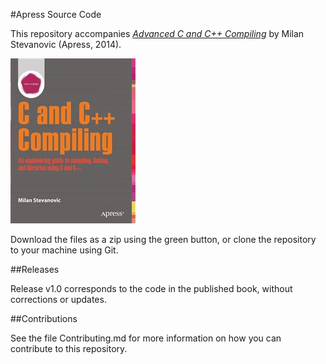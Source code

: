 #Apress Source Code

This repository accompanies [*Advanced C and C++ Compiling*](http://www.apress.com/9781430266679) by Milan Stevanovic (Apress, 2014).

![Cover image](9781430266679.jpg)

Download the files as a zip using the green button, or clone the repository to your machine using Git.

##Releases

Release v1.0 corresponds to the code in the published book, without corrections or updates.

##Contributions

See the file Contributing.md for more information on how you can contribute to this repository.
